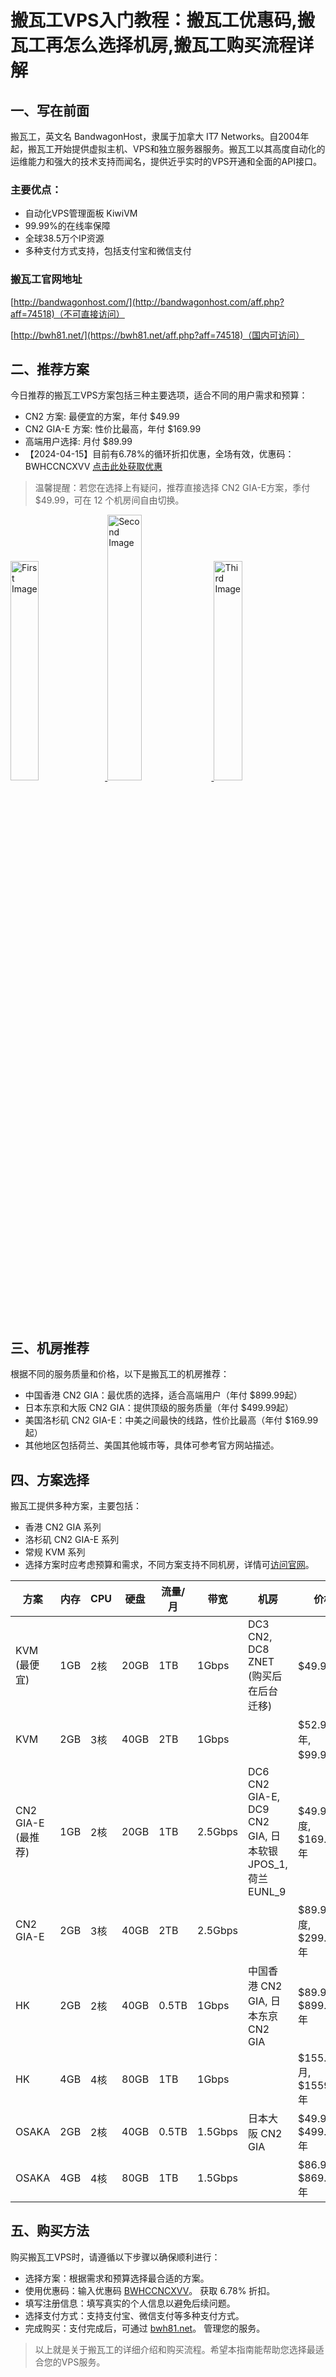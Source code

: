 # 搬瓦工VPS入门教程：搬瓦工优惠码,搬瓦工再怎么选择机房,搬瓦工购买流程详解

## 一、写在前面

搬瓦工，英文名 BandwagonHost，隶属于加拿大 IT7 Networks。自2004年起，搬瓦工开始提供虚拟主机、VPS和独立服务器服务。搬瓦工以其高度自动化的运维能力和强大的技术支持而闻名，提供近乎实时的VPS开通和全面的API接口。

### 主要优点：
- 自动化VPS管理面板 KiwiVM
- 99.99%的在线率保障
- 全球38.5万个IP资源
- 多种支付方式支持，包括支付宝和微信支付

### 搬瓦工官网地址

[http://bandwagonhost.com/](http://bandwagonhost.com/aff.php?aff=74518)（不可直接访问）

[http://bwh81.net/](https://bwh81.net/aff.php?aff=74518)（国内可访问）


## 二、推荐方案
今日推荐的搬瓦工VPS方案包括三种主要选项，适合不同的用户需求和预算：

- CN2 方案: 最便宜的方案，年付 $49.99
- CN2 GIA-E 方案: 性价比最高，年付 $169.99
- 高端用户选择: 月付 $89.99
- 【2024-04-15】目前有6.78%的循环折扣优惠，全场有效，优惠码：BWHCCNCXVV [点击此处获取优惠](https://bwh81.net/aff.php?aff=74518)

> 温馨提醒：若您在选择上有疑问，推荐直接选择 CN2 GIA-E方案，季付 $49.99，可在 12 个机房间自由切换。





<a href="https://bwh81.net/aff.php?aff=74518&pid=57" target="_blank">
  <img src="https://github.com/horsevalue1897/BandwagonHost/assets/157679849/364e3efa-a818-4933-bb3f-b7765d219950" alt="First Image" width="30%">
</a>
<a href="https://bwh81.net/aff.php?aff=74518&pid=87" target="_blank">
  <img src="https://github.com/horsevalue1897/BandwagonHost/assets/157679849/6edd1b32-1bc6-41db-b583-f904e762a81d" alt="Second Image" width="33%">
</a>
<a href="https://bwh81.net/aff.php?aff=74518&pid=95" target="_blank">
  <img src="https://github.com/horsevalue1897/BandwagonHost/assets/157679849/292c1d31-ccca-4bc9-ab0c-0bff55b1c911" alt="Third Image" width="30%">
</a>



## 三、机房推荐
根据不同的服务质量和价格，以下是搬瓦工的机房推荐：

- 中国香港 CN2 GIA：最优质的选择，适合高端用户（年付 $899.99起）
- 日本东京和大阪 CN2 GIA：提供顶级的服务质量（年付 $499.99起）
- 美国洛杉矶 CN2 GIA-E：中美之间最快的线路，性价比最高（年付 $169.99起）
- 其他地区包括荷兰、美国其他城市等，具体可参考官方网站描述。

## 四、方案选择
搬瓦工提供多种方案，主要包括：

- 香港 CN2 GIA 系列
- 洛杉矶 CN2 GIA-E 系列
- 常规 KVM 系列
- 选择方案时应考虑预算和需求，不同方案支持不同机房，详情可[访问官网](https://bwh81.net/aff.php?aff=74518)。

| 方案         | 内存 | CPU | 硬盘 | 流量/月 | 带宽     | 机房                                                    | 价格                         | 购买 |
|--------------|------|-----|------|---------|----------|---------------------------------------------------------|------------------------------|------|
| KVM (最便宜) | 1GB  | 2核 | 20GB | 1TB     | 1Gbps    | DC3 CN2, DC8 ZNET (购买后在后台迁移)                    | $49.99/年                    | [购买](https://bwh81.net/aff.php?aff=74518&pid=44) |
| KVM          | 2GB  | 3核 | 40GB | 2TB     | 1Gbps    |                                                         | $52.99/半年, $99.99/年       | [购买](https://bwh81.net/aff.php?aff=74518&pid=45) |
| CN2 GIA-E (最推荐) | 1GB  | 2核 | 20GB | 1TB     | 2.5Gbps  | DC6 CN2 GIA-E, DC9 CN2 GIA, 日本软银 JPOS_1, 荷兰 EUNL_9 | $49.99/季度, $169.99/年      | [购买](https://bwh81.net/aff.php?aff=74518&pid=87) |
| CN2 GIA-E    | 2GB  | 3核 | 40GB | 2TB     | 2.5Gbps  |                                                         | $89.99/季度, $299.99/年      | [购买](https://bwh81.net/aff.php?aff=74518&pid=88) |
| HK           | 2GB  | 2核 | 40GB | 0.5TB   | 1Gbps    | 中国香港 CN2 GIA, 日本东京 CN2 GIA                       | $89.99/月, $899.99/年        | [购买](https://bwh81.net/aff.php?aff=74518&pid=95) |
| HK           | 4GB  | 4核 | 80GB | 1TB     | 1Gbps    |                                                         | $155.99/月, $1559.99/年      | [购买](https://bwh81.net/aff.php?aff=74518&pid=96) |
| OSAKA        | 2GB  | 2核 | 40GB | 0.5TB   | 1.5Gbps  | 日本大阪 CN2 GIA                                        | $49.99/月, $499.99/年        | [购买](https://bwh81.net/aff.php?aff=74518&pid=134) |
| OSAKA        | 4GB  | 4核 | 80GB | 1TB     | 1.5Gbps  |                                                         | $86.99/月, $869.99/年        | [购买](https://bwh81.net/aff.php?aff=74518&pid=135) |


## 五、购买方法
购买搬瓦工VPS时，请遵循以下步骤以确保顺利进行：

- 选择方案：根据需求和预算选择最合适的方案。
- 使用优惠码：输入优惠码 [BWHCCNCXVV](https://bwh81.net/aff.php?aff=74518&gid=1)。 获取 6.78% 折扣。
- 填写注册信息：填写真实的个人信息以避免后续问题。
- 选择支付方式：支持支付宝、微信支付等多种支付方式。
- 完成购买：支付完成后，可通过 [bwh81.net](https://bwh81.net/aff.php?aff=74518)。 管理您的服务。

> 以上就是关于搬瓦工的详细介绍和购买流程。希望本指南能帮助您选择最适合您的VPS服务。




